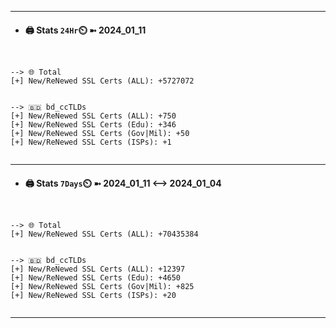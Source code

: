

---
- #### 🖨️ **Stats** `24Hr`⏲️ ➼ 2024_01_11
```console


--> 🌐 Total
[+] New/ReNewed SSL Certs (ALL): +5727072


--> 🇧🇩 bd_ccTLDs
[+] New/ReNewed SSL Certs (ALL): +750
[+] New/ReNewed SSL Certs (Edu): +346
[+] New/ReNewed SSL Certs (Gov|Mil): +50
[+] New/ReNewed SSL Certs (ISPs): +1


```

---
- #### 🖨️ **Stats** `7Days`⏲️ ➼ 2024_01_11 <--> 2024_01_04
```console


--> 🌐 Total
[+] New/ReNewed SSL Certs (ALL): +70435384


--> 🇧🇩 bd_ccTLDs
[+] New/ReNewed SSL Certs (ALL): +12397
[+] New/ReNewed SSL Certs (Edu): +4650
[+] New/ReNewed SSL Certs (Gov|Mil): +825
[+] New/ReNewed SSL Certs (ISPs): +20


```

---

